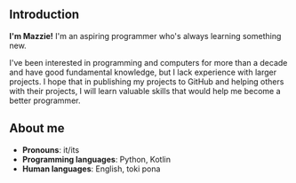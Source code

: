## Introduction

**I'm Mazzie!** I'm an aspiring programmer who's always learning something new.

I've been interested in programming and computers for more than a decade and have good fundamental knowledge, but I lack experience with larger projects. 
I hope that in publishing my projects to GitHub and helping others with their projects, I will learn valuable skills that would help me become a better programmer.

## About me

- **Pronouns**:              it/its
- **Programming languages**: Python, Kotlin
- **Human languages**:       English, toki pona
